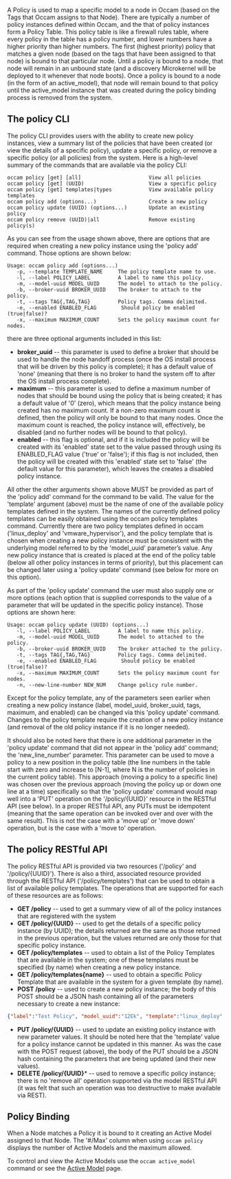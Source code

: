 A Policy is used to map a specific model to a node in Occam (based on the Tags that Occam assigns to that Node).  There are typically a number of policy instances defined within Occam, and the that of policy instances form a Policy Table.  This policy table is like a firewall rules table, where every policy in the table has a policy number, and lower numbers have a higher priority than higher numbers.  The first (highest priority) policy that matches a given node (based on the tags that have been assigned to that node) is bound to that particular node.  Until a policy is bound to a node, that node will remain in an unbound state (and a discovery Microkernel will be deployed to it whenever that node boots).  Once a policy is bound to a node (in the form of an active_model), that node will remain bound to that policy until the active_model instance that was created during the policy binding process is removed from the system.

## The policy CLI

The policy CLI provides users with the ability to create new policy instances, view a summary list of the policies that have been created (or view the details of a specific policy), update a specific policy, or remove a specific policy (or all policies) from the system.  Here is a high-level summary of the commands that are available via the policy CLI:
```
occam policy [get] [all]                      View all policies
occam policy [get] (UUID)                     View a specific policy
occam policy [get] templates|types            View available policy templates
occam policy add (options...)                 Create a new policy
occam policy update (UUID) (options...)       Update an existing policy
occam policy remove (UUID)|all                Remove existing policy(s)
```
As you can see from the usage shown above, there are options that are required when creating a new policy instance using the 'policy add' command.  Those options are shown below:
```
Usage: occam policy add (options...)
   -p, --template TEMPLATE_NAME     The policy template name to use.
   -l, --label POLICY_LABEL         A label to name this policy.
   -m, --model-uuid MODEL_UUID      The model to attach to the policy.
   -b, --broker-uuid BROKER_UUID    The broker to attach to the policy.
   -t, --tags TAG{,TAG,TAG}         Policy tags. Comma delimited.
   -e, --enabled ENABLED_FLAG        Should policy be enabled (true|false)?
   -x, --maximum MAXIMUM_COUNT      Sets the policy maximum count for nodes.
```
there are three optional arguments included in this list:

* **broker_uuid** -- this parameter is used to define a broker that should be used to handle the node handoff process (once the OS install process that will be driven by this policy is complete); it has a default value of 'none' (meaning that there is no broker to hand the system off to after the OS install process complete).
* **maximum** -- this parameter is used to define a maximum number of nodes that should be bound using the policy that is being created; it has a default value of '0' (zero), which means that the policy instance being created has no maximum count.  If a non-zero maximum count is defined, then the policy will only be bound to that many nodes.  Once the maximum count is reached, the policy instance will, effectively, be disabled (and no further nodes will be bound to that policy).
* **enabled** -- this flag is optional, and if it is included the policy will be created with its 'enabled' state set to the value passed through using its ENABLED_FLAG value ('true' or 'false'); if this flag is not included, then the policy will be created with this 'enabled' state set to 'false' (the default value for this parameter), which leaves the creates a disabled policy instance.

All other the other arguments shown above MUST be provided as part of the 'policy add' command for the command to be valid.  The value for the 'template' argument (above) must be the name of one of the available policy templates defined in the system.  The names of the currently defined policy templates can be easily obtained using the  occam policy templates command.  Currently there are two policy templates defined in occam ('linux_deploy' and 'vmware_hypervisor'), and the policy template that is chosen when creating a new policy instance must be consistent with the underlying model referred to by the 'model_uuid' parameter’s value.  Any new policy instance that is created is placed at the end of the policy table (below all other policy instances in terms of priority), but this placement can be changed later using a 'policy update' command (see below for more on this option).

As part of the 'policy update' command the user must also supply one or more options (each option that is supplied corresponds to the value of a parameter that will be updated in the specific policy instance).  Those options are shown here:
```
Usage: occam policy update (UUID) (options...)
   -l, --label POLICY_LABEL         A label to name this policy.
   -m, --model-uuid MODEL_UUID      The model to attached to the policy.
   -b, --broker-uuid BROKER_UUID    The broker attached to the policy.
   -t, --tags TAG{,TAG,TAG}         Policy tags. Comma delimited.
   -e, --enabled ENABLED_FLAG        Should policy be enabled (true|false)?
   -x, --maximum MAXIMUM_COUNT      Sets the policy maximum count for nodes.
   -n, --new-line-number NEW_NUM    Change policy rule number.
```
Except for the policy template, any of the parameters seen earlier when creating a new policy instance (label, model_uuid, broker_uuid, tags, maximum, and enabled) can be changed via this 'policy update' command.  Changes to the policy template require the creation of a new policy instance (and removal of the old policy instance if it is no longer needed).

It should also be noted here that there is one additional parameter in the 'policy update' command that did not appear in the 'policy add' command; the 'new_line_number' parameter.  This parameter can be used to move a policy to a new position in the policy table (the line numbers in the table start with zero and increase to [N-1], where N is the number of policies in the current policy table).  This approach (moving a policy to a specific line) was chosen over the previous approach (moving the policy up or down one line at a time) specifically so that the 'policy update' command would map well into a 'PUT' operation on the '/policy/{UUID}' resource in the RESTful API (see below).  In a proper RESTful API, any PUTs must be idempotent (meaning that the same operation can be invoked over and over with the same result).  This is not the case with a 'move up' or 'move down' operation, but is the case with a 'move to' operation.

## The policy RESTful API

The policy RESTful API is provided via two resources ('/policy' and '/policy/{UUID}').  There is also a third, associated resource provided through the RESTful API ('/policy/templates') that can be used to obtain a list of available policy templates.  The operations that are supported for each of these resources are as follows:

* **GET /policy** -- used to get a summary view of all of the policy instances that are registered with the system
* **GET /policy/{UUID}** -- used to get the details of a specific policy instance (by UUID); the details returned are the same as those returned in the previous operation, but the values returned are only those for that specific policy instance.
* **GET /policy/templates** -- used to obtain a list of the Policy Templates that are available in the system; one of these templates must be specified (by name) when creating a new policy instance.
* **GET /policy/templates{name}** -- used to obtain a specific Policy Template that are available in the system for a given template (by name).
* **POST /policy** -- used to create a new policy instance; the body of this POST should be a JSON hash containing all of the parameters necessary to create a new instance:
```json
{"label":"Test Policy", "model_uuid":"12Ek", "template":"linux_deploy", "tags":"two_disks,memsize_1GiB,nics_2"}
```
* **PUT /policy/{UUID}** -- used to update an existing policy instance with new parameter values. It should be noted here that the 'template' value for a policy instance cannot be updated in this manner. As was the case with the POST request (above), the body of the PUT should be a JSON hash containing the parameters that are being updated (and their new values).
* **DELETE /policy/{UUID}*** -- used to remove a specific policy instance; there is no 'remove all' operation supported via the model RESTful API (it was felt that such an operation was too destructive to make available via REST).

## Policy Binding

When a Node matches a Policy it is bound to it creating an Active Model assigned to that Node. The '#/Max' column when using `occam policy` displays the number of Active Models and the maximum allowed.

To control and view the Active Models use the `occam active_model` command or see the [Active Model](active_model) page.
